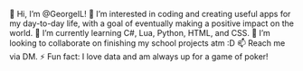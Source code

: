 👋 Hi, I’m @GeorgeIL!
👀 I’m interested in coding and creating useful apps for my day-to-day life, with a goal of eventually making a positive impact on the world.
🌱 I’m currently learning C#, Lua, Python, HTML, and CSS.
💞️ I’m looking to collaborate on finishing my school projects atm :D
📫 Reach me via DM.
⚡ Fun fact: I love data and am always up for a game of poker!

<!---
GeorgeIL/GeorgeIL is a ✨ special ✨ repository because its `README.md` (this file) appears on your GitHub profile.
You can click the Preview link to take a look at your changes.
--->
